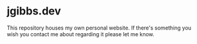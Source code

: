# jgibbs.dev

This repository houses my own personal website.
If there's something you wish you contact me about regarding it please let me know.